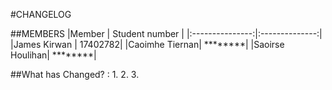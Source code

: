 #CHANGELOG

##MEMBERS
|Member         | Student number |
|:---------------:|:--------------:|
|James Kirwan   | 17402782|
|Caoimhe Tiernan| ********|
|Saoirse Houlihan| ********|

##What has Changed? : 
1.
2.
3.